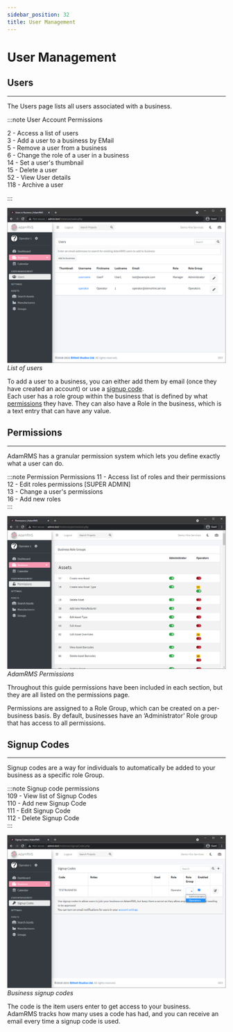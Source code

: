 ```yaml
---
sidebar_position: 32
title: User Management
---
```


# User Management

## Users
---
The Users page lists all users associated with a business.

:::note User Account Permissions
 
2 - Access a list of users  
3 - Add a user to a business by EMail  
5 - Remove a user from a business  
6 - Change the role of a user in a business  
14 - Set a user's thumbnail  
15 - Delete a user  
52 - View User details  
118 - Archive a user  

:::  

![Users list](../../../static/img/tutorial/businesses/user-users.png)
*List of users*

To add a user to a business, you can either add them by email (once they have created an account) or use a [signup code](#signup-codes).  
Each user has a role group within the business that is defined by what [permissions](#permissions) they have. They can also have a Role in the business, which is a text entry that can have any value.  

## Permissions
---
AdamRMS has a granular permission system which lets you define exactly what a user can do.

:::note Permission Permissions
11 - Access list of roles and their permissions  
12 - Edit roles permissions [SUPER ADMIN]  
13 - Change a user's permissions  
16 - Add new roles  
:::

![Permission List](../../../static/img/tutorial/businesses/user-permissions.png)
*AdamRMS Permissions*

Throughout this guide permissions have been included in each section, but they are all listed on the permissions page.

Permissions are assigned to a Role Group, which can be created on a per-business basis. By default, businesses have an ‘Administrator’ Role group that has access to all permissions.


## Signup Codes
---
Signup codes are a way for individuals to automatically be added to your business as a specific role Group.

:::note Signup code permissions  
109 - View list of Signup Codes  
110 - Add new Signup Code  
111 - Edit Signup Code  
112 - Delete Signup Code  
:::

![Signup Codes](../../../static/img/tutorial/businesses/user-signup.png)
*Business signup codes*

The code is the item users enter to get access to your business.  
AdamRMS tracks how many uses a code has had, and you can receive an email every time a signup code is used. 

